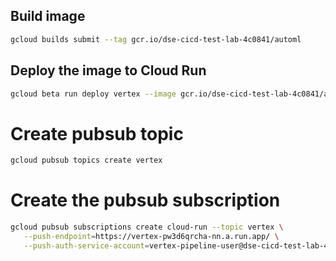 ## Build image
```bash
gcloud builds submit --tag gcr.io/dse-cicd-test-lab-4c0841/automl
```

## Deploy the image to Cloud Run 
```bash
gcloud beta run deploy vertex --image gcr.io/dse-cicd-test-lab-4c0841/automl --region northamerica-northeast1 --service-account vertex-pipeline-user@dse-cicd-test-lab-4c0841.iam.gserviceaccount.com --timeout 600 --execution-environment gen2
```

# Create pubsub topic

```bash
gcloud pubsub topics create vertex
```

# Create the pubsub subscription  
```bash
gcloud pubsub subscriptions create cloud-run --topic vertex \
   --push-endpoint=https://vertex-pw3d6qrcha-nn.a.run.app/ \
   --push-auth-service-account=vertex-pipeline-user@dse-cicd-test-lab-4c0841.iam.gserviceaccount.com --ack-deadline=600
```